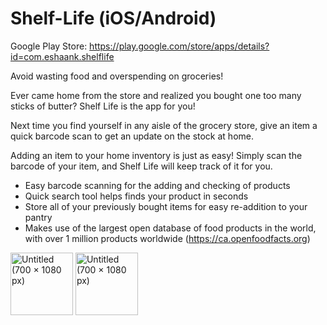# Shelf-Life (iOS/Android)

Google Play Store: https://play.google.com/store/apps/details?id=com.eshaank.shelflife

Avoid wasting food and overspending on groceries!  
  
Ever came home from the store and realized you bought one too many sticks of butter? Shelf Life is the app for you!  
  
Next time you find yourself in any aisle of the grocery store, give an item a quick barcode scan to get an update on the stock at home.  
  
Adding an item to your home inventory is just as easy! Simply scan the barcode of your item, and Shelf Life will keep track of it for you.  
  
* Easy barcode scanning for the adding and checking of products  
* Quick search tool helps finds your product in seconds  
* Store all of your previously bought items for easy re-addition to your pantry  
* Makes use of the largest open database of food products in the world, with over 1 million products worldwide (https://ca.openfoodfacts.org)

<p float="left">
  <img width="100" alt="Untitled (700 × 1080 px)" src="https://user-images.githubusercontent.com/64331800/161179325-bc81bf41-0903-4d64-9fcb-66c1c6805614.png">
    <img width="100" alt="Untitled (700 × 1080 px)" src="https://user-images.githubusercontent.com/64331800/161179325-bc81bf41-0903-4d64-9fcb-66c1c6805614.png">
</p>
